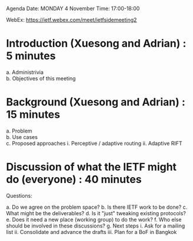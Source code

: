 Agenda
Date: MONDAY 4 November
Time: 17:00-18:00

WebEx: https://ietf.webex.com/meet/ietfsidemeeting2

# Introduction (Xuesong and Adrian) : 5 minutes  
  a. Administrivia  
  b. Objectives of this meeting 

# Background  (Xuesong and Adrian) : 15 minutes  
  a. Problem  
  b. Use cases  
  c. Proposed approaches
      i. Perceptive / adaptive routing
      ii. Adaptive RIFT
      
# Discussion of what the IETF might do (everyone) : 40 minutes
  Questions:
  
 a. Do we agree on the problem space?
 b. Is there IETF work to be done?
 c. What might be the deliverables?
 d. Is it "just" tweaking existing protocols?
 e. Does it need a new place (working group) to do the work?
 f. Who else should be involved in these discussions?
 g. Next steps
      i. Ask for a mailing list
      ii. Consolidate and advance the drafts
      iii. Plan for a BoF in Bangkok

